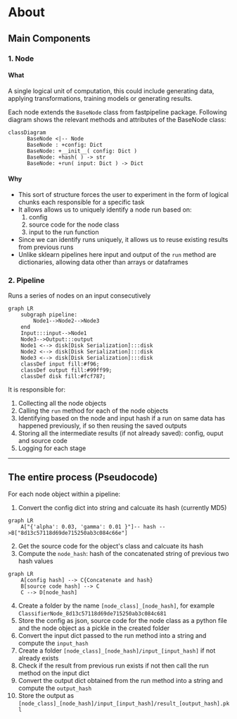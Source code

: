 # About

## Main Components
### 1. Node

#### What
A single logical unit of computation, this could include generating data, applying transformations, training models or generating results. 


Each node extends the `BaseNode` class from fastpipeline package. Following diagram shows the relevant methods and attributes of the BaseNode class:

```mermaid
classDiagram
      BaseNode <|-- Node
      BaseNode : +config: Dict
      BaseNode: +__init__( config: Dict )
      BaseNode: +hash( ) -> str
      BaseNode: +run( input: Dict ) -> Dict
```

#### Why
* This sort of structure forces the user to experiment in the form of logical chunks each responsible for a specific task
* It allows allows us to uniquely identify a node run based on:
    1. config
    2. source code for the node class
    3. input to the run function
* Since we can identify runs uniquely, it allows us to reuse existing results from previous runs
* Unlike sklearn pipelines here input and output of the `run` method are dictionaries, allowing data other than arrays or dataframes


### 2. Pipeline
Runs a series of nodes on an input consecutively
```mermaid
graph LR
    subgraph pipeline:
        Node1-->Node2-->Node3
    end
    Input:::input-->Node1
    Node3-->Output:::output
    Node1 <--> disk[Disk Serialization]:::disk
    Node2 <--> disk[Disk Serialization]:::disk
    Node3 <--> disk[Disk Serialization]:::disk
    classDef input fill:#f96;
    classDef output fill:#99ff99;
    classDef disk fill:#fcf787;
```
It is responsible for:


1. Collecting all the node objects
2. Calling the `run` method for each of the node objects
3. Identifying based on the node and input hash if a run on same data has happened previously, if so then reusing the saved outputs 
4. Storing all the intermediate results (if not already saved): config, ouput and source code 
5. Logging for each stage
---

## The entire process (Pseudocode)

For each node object within a pipeline:

1. Convert the config dict into string and calcuate its hash (currently MD5)
```mermaid
graph LR
    A["{'alpha': 0.03, 'gamma': 0.01 }"]-- hash -->B["8d13c57118d69de715250ab3c084c66e"]
```
2. Get the source code for the object's class and calcuate its hash
3. Compute the `node_hash`: hash of the concatenated string of previous two hash values
```mermaid
graph LR
    A[config hash] --> C{Concatenate and hash}
    B[source code hash] --> C
    C --> D[node_hash]
```
4. Create a folder by the name `[node_class]_[node_hash]`, for example `ClassifierNode_8d13c57118d69de715250ab3c084c681`
5. Store the config as json, source code for the node class as a python file and the node object as a pickle in the created folder
6. Convert the input dict passed to the run method into a string and compute the `input_hash`
7. Create a folder `[node_class]_[node_hash]/input_[input_hash]` if not already exists
8. Check if the result from previous run exists if not then call the run method on the input dict
9. Convert the output dict obtained from the run method into a string and compute the `output_hash`
9. Store the output as `[node_class]_[node_hash]/input_[input_hash]/result_[output_hash].pkl`